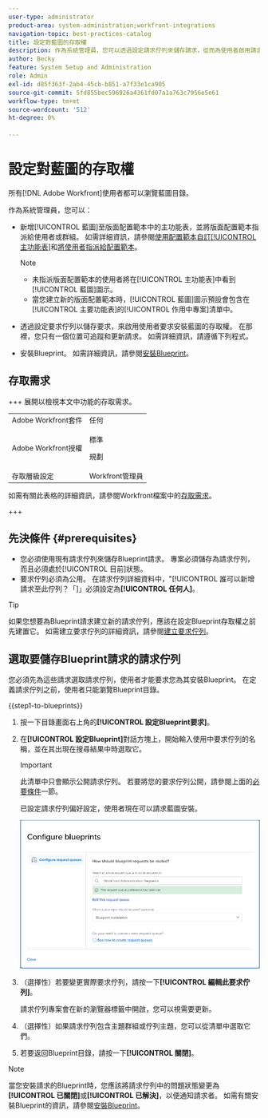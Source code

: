```yaml
---
user-type: administrator
product-area: system-administration;workfront-integrations
navigation-topic: best-practices-catalog
title: 設定對藍圖的存取權
description: 作為系統管理員，您可以透過設定請求佇列來儲存請求，從而為使用者啟用請求安裝藍圖的存取權。 在那裡，您只有一個位置可追蹤和更新請求。
author: Becky
feature: System Setup and Administration
role: Admin
exl-id: d85f363f-2ab4-45cb-b851-a7f33e1ca905
source-git-commit: 5fd855bec596926a4361fd07a1a763c7956e5e61
workflow-type: tm+mt
source-wordcount: '512'
ht-degree: 0%

---
```


# 設定對藍圖的存取權

所有[!DNL Adobe Workfront]使用者都可以瀏覽藍圖目錄。

作為系統管理員，您可以：

* 新增[!UICONTROL 藍圖]至版面配置範本中的主功能表，並將版面配置範本指派給使用者或群組。 如需詳細資訊，請參閱[使用配置範本自訂[!UICONTROL 主功能表]](/help/quicksilver/administration-and-setup/customize-workfront/use-layout-templates/customize-main-menu.md)和[將使用者指派給配置範本](/help/quicksilver/administration-and-setup/customize-workfront/use-layout-templates/assign-users-to-layout-template.md)。

  >[!NOTE]
  >
  >* 未指派版面配置範本的使用者將在[!UICONTROL 主功能表]中看到[!UICONTROL 藍圖]圖示。
  >* 當您建立新的版面配置範本時，[!UICONTROL 藍圖]圖示預設會包含在[!UICONTROL 主要功能表]的[!UICONTROL 作用中專案]清單中。


* 透過設定要求佇列以儲存要求，來啟用使用者要求安裝藍圖的存取權。 在那裡，您只有一個位置可追蹤和更新請求。 如需詳細資訊，請遵循下列程式。
* 安裝Blueprint。 如需詳細資訊，請參閱[安裝Blueprint](../../administration-and-setup/blueprints/blueprints-install.md)。

## 存取需求

+++ 展開以檢視本文中功能的存取需求。

<table style="table-layout:auto"> 
 <col> 
 <col> 
 <tbody> 
  <tr> 
   <td role="rowheader">Adobe Workfront套件</td> 
   <td>任何</td> 
  </tr> 
  <tr> 
   <td role="rowheader">Adobe Workfront授權</td> 
   <td>
   <p>標準</p>
   <p>規劃</p></td> 
  </tr> 
  <tr> 
   <td role="rowheader">存取層級設定</td> 
   <td>Workfront管理員 </td> 
  </tr> 
 </tbody> 
</table>

如需有關此表格的詳細資訊，請參閱Workfront檔案中的[存取需求](/help/quicksilver/administration-and-setup/add-users/access-levels-and-object-permissions/access-level-requirements-in-documentation.md)。

+++

## 先決條件 {#prerequisites}

* 您必須使用現有請求佇列來儲存Blueprint請求。 專案必須儲存為請求佇列，而且必須處於[!UICONTROL 目前]狀態。
* 要求佇列必須為公用。 在請求佇列詳細資料中，&quot;[!UICONTROL 誰可以新增請求至此佇列？「]」必須設定為&#x200B;**[!UICONTROL 任何人]**。

>[!TIP]
>
>如果您想要為Blueprint請求建立新的請求佇列，應該在設定Blueprint存取權之前先建置它。 如需建立要求佇列的詳細資訊，請參閱[建立要求佇列](../../manage-work/requests/create-and-manage-request-queues/create-request-queue.md)。

## 選取要儲存Blueprint請求的請求佇列

您必須先為這些請求選取請求佇列，使用者才能要求您為其安裝Blueprint。 在定義請求佇列之前，使用者只能瀏覽Blueprint目錄。

{{step1-to-blueprints}}

1. 按一下目錄畫面右上角的&#x200B;**[!UICONTROL 設定Blueprint要求]**。

   <!--
   <li value="3" data-mc-conditions="QuicksilverOrClassic.Draft mode"> <p>In the <strong>Configure blueprints</strong> dialog, ensure that the <strong>Configure request queues</strong> tab is selected.</p> </li>
   -->

1. 在&#x200B;**[!UICONTROL 設定Blueprint]**&#x200B;對話方塊上，開始輸入使用中要求佇列的名稱，並在其出現在搜尋結果中時選取它。

   >[!IMPORTANT]
   >
   >此清單中只會顯示公開請求佇列。 若要將您的要求佇列公開，請參閱上面的[必要條件](#prerequisites)一節。

   已設定請求佇列偏好設定，使用者現在可以請求藍圖安裝。

   ![設定要求佇列](assets/Blueprints_access_setup_request_queue.png)

1. （選擇性）若要變更實際要求佇列，請按一下&#x200B;**[!UICONTROL 編輯此要求佇列]**。

   請求佇列專案會在新的瀏覽器標籤中開啟，您可以視需要更新。

1. （選擇性）如果請求佇列包含主題群組或佇列主題，您可以從清單中選取它們。
1. 若要返回Blueprint目錄，請按一下&#x200B;**[!UICONTROL 關閉]**。

>[!NOTE]
>
>當您安裝請求的Blueprint時，您應該將請求佇列中的問題狀態變更為&#x200B;**[!UICONTROL 已關閉]**&#x200B;或&#x200B;**[!UICONTROL 已解決]**，以便通知請求者。 如需有關安裝Blueprint的資訊，請參閱[安裝Blueprint](../../administration-and-setup/blueprints/blueprints-install.md)。
